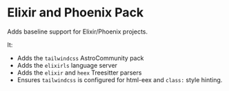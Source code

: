 # Elixir and Phoenix Pack

Adds baseline support for Elixir/Phoenix projects.

It:

- Adds the `tailwindcss` AstroCommunity pack
- Adds the `elixirls` language server
- Adds the `elixir` and `heex` Treesitter parsers
- Ensures `tailwindcss` is configured for html-eex and `class:` style hinting.
